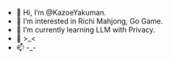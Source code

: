 - 👋 Hi, I’m @KazoeYakuman.
- 👀 I’m interested in Richi Mahjong, Go Game.
- 🌱 I’m currently learning LLM with Privacy.
- 💞️ >_<
- 📫 -_-

<!---
KazoeYakuman/KazoeYakuman is a ✨ special ✨ repository because its `README.md` (this file) appears on your GitHub profile.
You can click the Preview link to take a look at your changes.
--->
